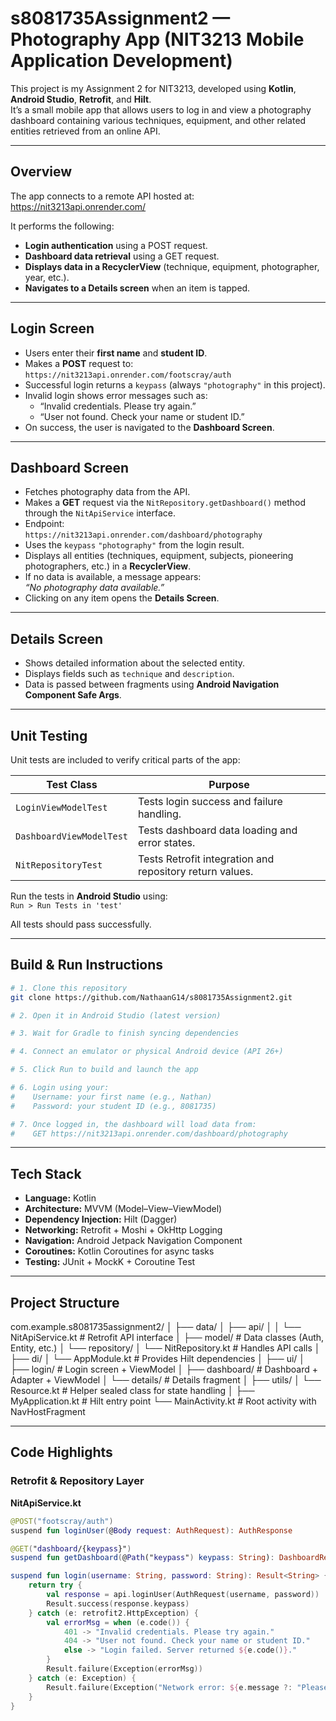 # s8081735Assignment2 — Photography App (NIT3213 Mobile Application Development)

This project is my Assignment 2 for NIT3213, developed using **Kotlin**, **Android Studio**, **Retrofit**, and **Hilt**.  
It’s a small mobile app that allows users to log in and view a photography dashboard containing various techniques, equipment, and other related entities retrieved from an online API.

---

## Overview

The app connects to a remote API hosted at:  
https://nit3213api.onrender.com/

It performs the following:
- **Login authentication** using a POST request.
- **Dashboard data retrieval** using a GET request.
- **Displays data in a RecyclerView** (technique, equipment, photographer, year, etc.).
- **Navigates to a Details screen** when an item is tapped.

---

## Login Screen

- Users enter their **first name** and **student ID**.
- Makes a **POST** request to:  
  `https://nit3213api.onrender.com/footscray/auth`
- Successful login returns a `keypass` (always `"photography"` in this project).
- Invalid login shows error messages such as:
  - “Invalid credentials. Please try again.”
  - “User not found. Check your name or student ID.”
- On success, the user is navigated to the **Dashboard Screen**.

---

## Dashboard Screen

- Fetches photography data from the API.
- Makes a **GET** request via the `NitRepository.getDashboard()` method through the `NitApiService` interface.
- Endpoint:  
  `https://nit3213api.onrender.com/dashboard/photography`
- Uses the `keypass` `"photography"` from the login result.
- Displays all entities (techniques, equipment, subjects, pioneering photographers, etc.) in a **RecyclerView**.
- If no data is available, a message appears:  
  *“No photography data available.”*
- Clicking on any item opens the **Details Screen**.

---

## Details Screen

- Shows detailed information about the selected entity.
- Displays fields such as `technique` and `description`.
- Data is passed between fragments using **Android Navigation Component Safe Args**.

---

## Unit Testing

Unit tests are included to verify critical parts of the app:

| **Test Class** | **Purpose** |
|----------------|-------------|
| `LoginViewModelTest` | Tests login success and failure handling. |
| `DashboardViewModelTest` | Tests dashboard data loading and error states. |
| `NitRepositoryTest` | Tests Retrofit integration and repository return values. |

Run the tests in **Android Studio** using:  
`Run > Run Tests in 'test'`

All tests should pass successfully.

---

## Build & Run Instructions

```bash
# 1. Clone this repository
git clone https://github.com/NathaanG14/s8081735Assignment2.git

# 2. Open it in Android Studio (latest version)

# 3. Wait for Gradle to finish syncing dependencies

# 4. Connect an emulator or physical Android device (API 26+)

# 5. Click Run to build and launch the app

# 6. Login using your:
#    Username: your first name (e.g., Nathan)
#    Password: your student ID (e.g., 8081735)

# 7. Once logged in, the dashboard will load data from:
#    GET https://nit3213api.onrender.com/dashboard/photography

```
---

## Tech Stack

- **Language:** Kotlin  
- **Architecture:** MVVM (Model–View–ViewModel)
- **Dependency Injection:** Hilt (Dagger)
- **Networking:** Retrofit + Moshi + OkHttp Logging
- **Navigation:** Android Jetpack Navigation Component
- **Coroutines:** Kotlin Coroutines for async tasks
- **Testing:** JUnit + MockK + Coroutine Test

---

## Project Structure
com.example.s8081735assignment2/
│
├── data/
│ ├── api/
│ │ └── NitApiService.kt # Retrofit API interface
│ ├── model/ # Data classes (Auth, Entity, etc.)
│ └── repository/
│ └── NitRepository.kt # Handles API calls
│
├── di/
│ └── AppModule.kt # Provides Hilt dependencies
│
├── ui/
│ ├── login/ # Login screen + ViewModel
│ ├── dashboard/ # Dashboard + Adapter + ViewModel
│ └── details/ # Details fragment
│
├── utils/
│ └── Resource.kt # Helper sealed class for state handling
│
├── MyApplication.kt # Hilt entry point
└── MainActivity.kt # Root activity with NavHostFragment

---

## Code Highlights

### Retrofit & Repository Layer

**NitApiService.kt**
```kotlin
@POST("footscray/auth")
suspend fun loginUser(@Body request: AuthRequest): AuthResponse

@GET("dashboard/{keypass}")
suspend fun getDashboard(@Path("keypass") keypass: String): DashboardResponse

suspend fun login(username: String, password: String): Result<String> {
    return try {
        val response = api.loginUser(AuthRequest(username, password))
        Result.success(response.keypass)
    } catch (e: retrofit2.HttpException) {
        val errorMsg = when (e.code()) {
            401 -> "Invalid credentials. Please try again."
            404 -> "User not found. Check your name or student ID."
            else -> "Login failed. Server returned ${e.code()}."
        }
        Result.failure(Exception(errorMsg))
    } catch (e: Exception) {
        Result.failure(Exception("Network error: ${e.message ?: "Please try again."}"))
    }
}


